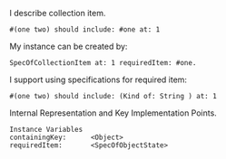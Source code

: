 I describe collection item. 

	#(one two) should include: #one at: 1

My instance can be created by:

	SpecOfCollectionItem at: 1 requiredItem: #one.
	
I support using specifications for required item:

	#(one two) should include: (Kind of: String ) at: 1		
			 
Internal Representation and Key Implementation Points.

    Instance Variables
	containingKey:		<Object>
	requiredItem:		<SpecOfObjectState>